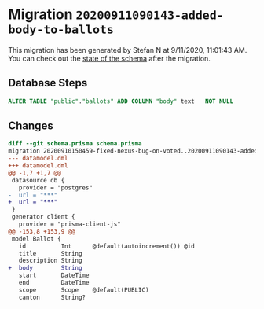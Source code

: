 # Migration `20200911090143-added-body-to-ballots`

This migration has been generated by Stefan N at 9/11/2020, 11:01:43 AM.
You can check out the [state of the schema](./schema.prisma) after the migration.

## Database Steps

```sql
ALTER TABLE "public"."ballots" ADD COLUMN "body" text   NOT NULL 
```

## Changes

```diff
diff --git schema.prisma schema.prisma
migration 20200910150459-fixed-nexus-bug-on-voted..20200911090143-added-body-to-ballots
--- datamodel.dml
+++ datamodel.dml
@@ -1,7 +1,7 @@
 datasource db {
   provider = "postgres"
-  url = "***"
+  url = "***"
 }
 generator client {
   provider = "prisma-client-js"
@@ -153,8 +153,9 @@
 model Ballot {
   id          Int      @default(autoincrement()) @id
   title       String
   description String
+  body        String
   start       DateTime
   end         DateTime
   scope       Scope    @default(PUBLIC)
   canton      String?
```


